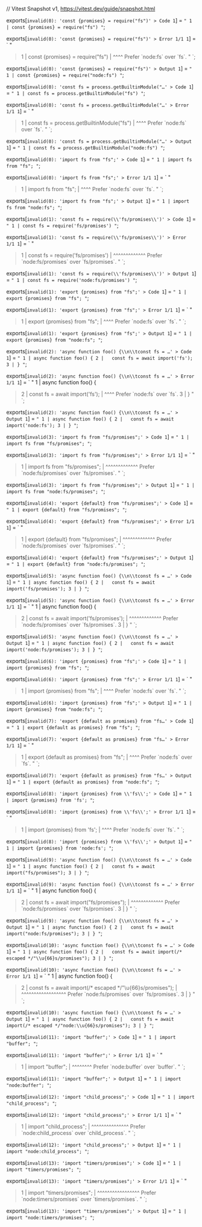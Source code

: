 // Vitest Snapshot v1, https://vitest.dev/guide/snapshot.html

exports[`invalid(0): 'const {promises} = require("fs")' > Code 1`] = `
"
  1 | const {promises} = require("fs")
"
`;

exports[`invalid(0): 'const {promises} = require("fs")' > Error 1/1 1`] = `
"
> 1 | const {promises} = require("fs")
    |                            ^^^^ Prefer \`node:fs\` over \`fs\`.
"
`;

exports[`invalid(0): 'const {promises} = require("fs")' > Output 1`] = `
"
  1 | const {promises} = require("node:fs")
"
`;

exports[`invalid(0): 'const fs = process.getBuiltinModule("…' > Code 1`] = `
"
  1 | const fs = process.getBuiltinModule("fs")
"
`;

exports[`invalid(0): 'const fs = process.getBuiltinModule("…' > Error 1/1 1`] = `
"
> 1 | const fs = process.getBuiltinModule("fs")
    |                                     ^^^^ Prefer \`node:fs\` over \`fs\`.
"
`;

exports[`invalid(0): 'const fs = process.getBuiltinModule("…' > Output 1`] = `
"
  1 | const fs = process.getBuiltinModule("node:fs")
"
`;

exports[`invalid(0): 'import fs from "fs";' > Code 1`] = `
"
  1 | import fs from "fs";
"
`;

exports[`invalid(0): 'import fs from "fs";' > Error 1/1 1`] = `
"
> 1 | import fs from "fs";
    |                ^^^^ Prefer \`node:fs\` over \`fs\`.
"
`;

exports[`invalid(0): 'import fs from "fs";' > Output 1`] = `
"
  1 | import fs from "node:fs";
"
`;

exports[`invalid(1): 'const fs = require(\\'fs/promises\\')' > Code 1`] = `
"
  1 | const fs = require('fs/promises')
"
`;

exports[`invalid(1): 'const fs = require(\\'fs/promises\\')' > Error 1/1 1`] = `
"
> 1 | const fs = require('fs/promises')
    |                    ^^^^^^^^^^^^^ Prefer \`node:fs/promises\` over \`fs/promises\`.
"
`;

exports[`invalid(1): 'const fs = require(\\'fs/promises\\')' > Output 1`] = `
"
  1 | const fs = require('node:fs/promises')
"
`;

exports[`invalid(1): 'export {promises} from "fs";' > Code 1`] = `
"
  1 | export {promises} from "fs";
"
`;

exports[`invalid(1): 'export {promises} from "fs";' > Error 1/1 1`] = `
"
> 1 | export {promises} from "fs";
    |                        ^^^^ Prefer \`node:fs\` over \`fs\`.
"
`;

exports[`invalid(1): 'export {promises} from "fs";' > Output 1`] = `
"
  1 | export {promises} from "node:fs";
"
`;

exports[`invalid(2): 'async function foo() {\\n\\tconst fs = …' > Code 1`] = `
"
  1 | async function foo() {
  2 | 	const fs = await import('fs');
  3 | }
"
`;

exports[`invalid(2): 'async function foo() {\\n\\tconst fs = …' > Error 1/1 1`] = `
"
  1 | async function foo() {
> 2 | 	const fs = await import('fs');
    | 	                        ^^^^ Prefer \`node:fs\` over \`fs\`.
  3 | }
"
`;

exports[`invalid(2): 'async function foo() {\\n\\tconst fs = …' > Output 1`] = `
"
  1 | async function foo() {
  2 | 	const fs = await import('node:fs');
  3 | }
"
`;

exports[`invalid(3): 'import fs from "fs/promises";' > Code 1`] = `
"
  1 | import fs from "fs/promises";
"
`;

exports[`invalid(3): 'import fs from "fs/promises";' > Error 1/1 1`] = `
"
> 1 | import fs from "fs/promises";
    |                ^^^^^^^^^^^^^ Prefer \`node:fs/promises\` over \`fs/promises\`.
"
`;

exports[`invalid(3): 'import fs from "fs/promises";' > Output 1`] = `
"
  1 | import fs from "node:fs/promises";
"
`;

exports[`invalid(4): 'export {default} from "fs/promises";' > Code 1`] = `
"
  1 | export {default} from "fs/promises";
"
`;

exports[`invalid(4): 'export {default} from "fs/promises";' > Error 1/1 1`] = `
"
> 1 | export {default} from "fs/promises";
    |                       ^^^^^^^^^^^^^ Prefer \`node:fs/promises\` over \`fs/promises\`.
"
`;

exports[`invalid(4): 'export {default} from "fs/promises";' > Output 1`] = `
"
  1 | export {default} from "node:fs/promises";
"
`;

exports[`invalid(5): 'async function foo() {\\n\\tconst fs = …' > Code 1`] = `
"
  1 | async function foo() {
  2 | 	const fs = await import('fs/promises');
  3 | }
"
`;

exports[`invalid(5): 'async function foo() {\\n\\tconst fs = …' > Error 1/1 1`] = `
"
  1 | async function foo() {
> 2 | 	const fs = await import('fs/promises');
    | 	                        ^^^^^^^^^^^^^ Prefer \`node:fs/promises\` over \`fs/promises\`.
  3 | }
"
`;

exports[`invalid(5): 'async function foo() {\\n\\tconst fs = …' > Output 1`] = `
"
  1 | async function foo() {
  2 | 	const fs = await import('node:fs/promises');
  3 | }
"
`;

exports[`invalid(6): 'import {promises} from "fs";' > Code 1`] = `
"
  1 | import {promises} from "fs";
"
`;

exports[`invalid(6): 'import {promises} from "fs";' > Error 1/1 1`] = `
"
> 1 | import {promises} from "fs";
    |                        ^^^^ Prefer \`node:fs\` over \`fs\`.
"
`;

exports[`invalid(6): 'import {promises} from "fs";' > Output 1`] = `
"
  1 | import {promises} from "node:fs";
"
`;

exports[`invalid(7): 'export {default as promises} from "fs…' > Code 1`] = `
"
  1 | export {default as promises} from "fs";
"
`;

exports[`invalid(7): 'export {default as promises} from "fs…' > Error 1/1 1`] = `
"
> 1 | export {default as promises} from "fs";
    |                                   ^^^^ Prefer \`node:fs\` over \`fs\`.
"
`;

exports[`invalid(7): 'export {default as promises} from "fs…' > Output 1`] = `
"
  1 | export {default as promises} from "node:fs";
"
`;

exports[`invalid(8): 'import {promises} from \\'fs\\';' > Code 1`] = `
"
  1 | import {promises} from 'fs';
"
`;

exports[`invalid(8): 'import {promises} from \\'fs\\';' > Error 1/1 1`] = `
"
> 1 | import {promises} from 'fs';
    |                        ^^^^ Prefer \`node:fs\` over \`fs\`.
"
`;

exports[`invalid(8): 'import {promises} from \\'fs\\';' > Output 1`] = `
"
  1 | import {promises} from 'node:fs';
"
`;

exports[`invalid(9): 'async function foo() {\\n\\tconst fs = …' > Code 1`] = `
"
  1 | async function foo() {
  2 | 	const fs = await import("fs/promises");
  3 | }
"
`;

exports[`invalid(9): 'async function foo() {\\n\\tconst fs = …' > Error 1/1 1`] = `
"
  1 | async function foo() {
> 2 | 	const fs = await import("fs/promises");
    | 	                        ^^^^^^^^^^^^^ Prefer \`node:fs/promises\` over \`fs/promises\`.
  3 | }
"
`;

exports[`invalid(9): 'async function foo() {\\n\\tconst fs = …' > Output 1`] = `
"
  1 | async function foo() {
  2 | 	const fs = await import("node:fs/promises");
  3 | }
"
`;

exports[`invalid(10): 'async function foo() {\\n\\tconst fs = …' > Code 1`] = `
"
  1 | async function foo() {
  2 | 	const fs = await import(/* escaped */"\\u{66}s/promises");
  3 | }
"
`;

exports[`invalid(10): 'async function foo() {\\n\\tconst fs = …' > Error 1/1 1`] = `
"
  1 | async function foo() {
> 2 | 	const fs = await import(/* escaped */"\\u{66}s/promises");
    | 	                                     ^^^^^^^^^^^^^^^^^^ Prefer \`node:fs/promises\` over \`fs/promises\`.
  3 | }
"
`;

exports[`invalid(10): 'async function foo() {\\n\\tconst fs = …' > Output 1`] = `
"
  1 | async function foo() {
  2 | 	const fs = await import(/* escaped */"node:\\u{66}s/promises");
  3 | }
"
`;

exports[`invalid(11): 'import "buffer";' > Code 1`] = `
"
  1 | import "buffer";
"
`;

exports[`invalid(11): 'import "buffer";' > Error 1/1 1`] = `
"
> 1 | import "buffer";
    |        ^^^^^^^^ Prefer \`node:buffer\` over \`buffer\`.
"
`;

exports[`invalid(11): 'import "buffer";' > Output 1`] = `
"
  1 | import "node:buffer";
"
`;

exports[`invalid(12): 'import "child_process";' > Code 1`] = `
"
  1 | import "child_process";
"
`;

exports[`invalid(12): 'import "child_process";' > Error 1/1 1`] = `
"
> 1 | import "child_process";
    |        ^^^^^^^^^^^^^^^ Prefer \`node:child_process\` over \`child_process\`.
"
`;

exports[`invalid(12): 'import "child_process";' > Output 1`] = `
"
  1 | import "node:child_process";
"
`;

exports[`invalid(13): 'import "timers/promises";' > Code 1`] = `
"
  1 | import "timers/promises";
"
`;

exports[`invalid(13): 'import "timers/promises";' > Error 1/1 1`] = `
"
> 1 | import "timers/promises";
    |        ^^^^^^^^^^^^^^^^^ Prefer \`node:timers/promises\` over \`timers/promises\`.
"
`;

exports[`invalid(13): 'import "timers/promises";' > Output 1`] = `
"
  1 | import "node:timers/promises";
"
`;
